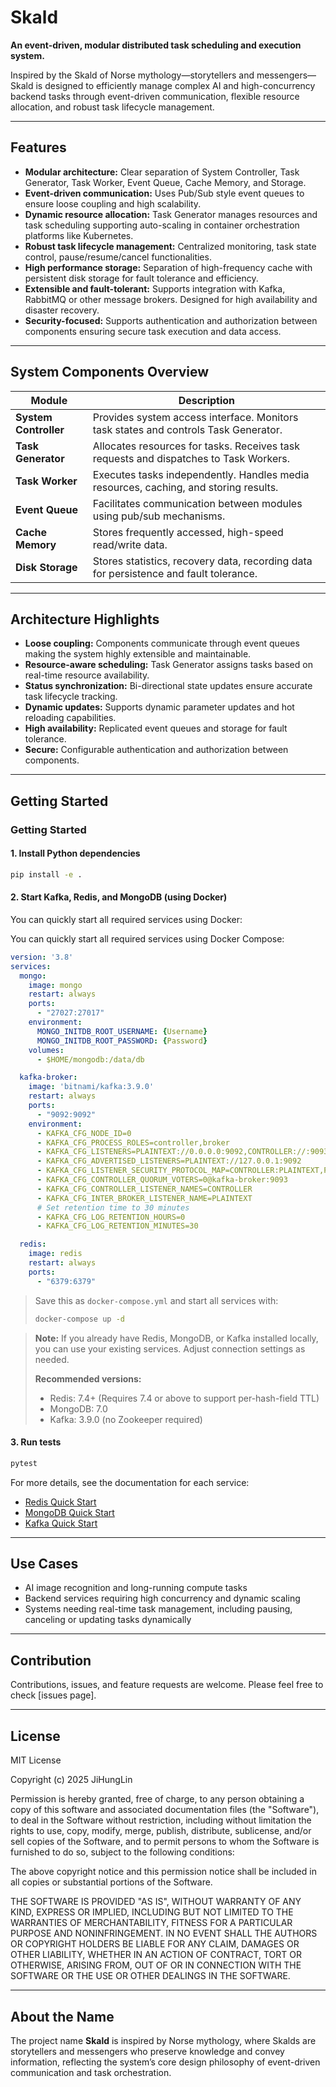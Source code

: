 # Skald

**An event-driven, modular distributed task scheduling and execution system.**

Inspired by the Skald of Norse mythology—storytellers and messengers—Skald is designed to efficiently manage complex AI and high-concurrency backend tasks through event-driven communication, flexible resource allocation, and robust task lifecycle management.

---

## Features

- **Modular architecture:** Clear separation of System Controller, Task Generator, Task Worker, Event Queue, Cache Memory, and Storage.
- **Event-driven communication:** Uses Pub/Sub style event queues to ensure loose coupling and high scalability.
- **Dynamic resource allocation:** Task Generator manages resources and task scheduling supporting auto-scaling in container orchestration platforms like Kubernetes.
- **Robust task lifecycle management:** Centralized monitoring, task state control, pause/resume/cancel functionalities.
- **High performance storage:** Separation of high-frequency cache with persistent disk storage for fault tolerance and efficiency.
- **Extensible and fault-tolerant:** Supports integration with Kafka, RabbitMQ or other message brokers. Designed for high availability and disaster recovery.
- **Security-focused:** Supports authentication and authorization between components ensuring secure task execution and data access.

---

## System Components Overview

| Module              | Description                                                                                     |
| ------------------- | ----------------------------------------------------------------------------------------------- |
| **System Controller** | Provides system access interface. Monitors task states and controls Task Generator.            |
| **Task Generator**    | Allocates resources for tasks. Receives task requests and dispatches to Task Workers.          |
| **Task Worker**       | Executes tasks independently. Handles media resources, caching, and storing results.           |
| **Event Queue**       | Facilitates communication between modules using pub/sub mechanisms.                            |
| **Cache Memory**      | Stores frequently accessed, high-speed read/write data.                                       |
| **Disk Storage**      | Stores statistics, recovery data, recording data for persistence and fault tolerance.          |

---

## Architecture Highlights

- **Loose coupling:** Components communicate through event queues making the system highly extensible and maintainable.
- **Resource-aware scheduling:** Task Generator assigns tasks based on real-time resource availability.
- **Status synchronization:** Bi-directional state updates ensure accurate task lifecycle tracking.
- **Dynamic updates:** Supports dynamic parameter updates and hot reloading capabilities.
- **High availability:** Replicated event queues and storage for fault tolerance.
- **Secure:** Configurable authentication and authorization between components.

---

## Getting Started

### Getting Started

#### 1. Install Python dependencies

```bash
pip install -e .
```

#### 2. Start Kafka, Redis, and MongoDB (using Docker)

You can quickly start all required services using Docker:

You can quickly start all required services using Docker Compose:

```yaml
version: '3.8'
services:
  mongo:
    image: mongo
    restart: always
    ports:
      - "27027:27017"
    environment:
      MONGO_INITDB_ROOT_USERNAME: {Username}
      MONGO_INITDB_ROOT_PASSWORD: {Password}
    volumes:
      - $HOME/mongodb:/data/db

  kafka-broker:
    image: 'bitnami/kafka:3.9.0'
    restart: always
    ports:
      - "9092:9092"
    environment:
      - KAFKA_CFG_NODE_ID=0
      - KAFKA_CFG_PROCESS_ROLES=controller,broker
      - KAFKA_CFG_LISTENERS=PLAINTEXT://0.0.0.0:9092,CONTROLLER://:9093
      - KAFKA_CFG_ADVERTISED_LISTENERS=PLAINTEXT://127.0.0.1:9092
      - KAFKA_CFG_LISTENER_SECURITY_PROTOCOL_MAP=CONTROLLER:PLAINTEXT,PLAINTEXT:PLAINTEXT
      - KAFKA_CFG_CONTROLLER_QUORUM_VOTERS=0@kafka-broker:9093
      - KAFKA_CFG_CONTROLLER_LISTENER_NAMES=CONTROLLER
      - KAFKA_CFG_INTER_BROKER_LISTENER_NAME=PLAINTEXT
      # Set retention time to 30 minutes
      - KAFKA_CFG_LOG_RETENTION_HOURS=0
      - KAFKA_CFG_LOG_RETENTION_MINUTES=30

  redis:
    image: redis
    restart: always
    ports:
      - "6379:6379"
```

> Save this as `docker-compose.yml` and start all services with:
>
> ```bash
> docker-compose up -d
> ```

> **Note:** If you already have Redis, MongoDB, or Kafka installed locally, you can use your existing services. Adjust connection settings as needed.
>
> **Recommended versions:**
> - Redis: 7.4+ (Requires 7.4 or above to support per-hash-field TTL)
> - MongoDB: 7.0
> - Kafka: 3.9.0 (no Zookeeper required)

#### 3. Run tests

```bash
pytest
```

For more details, see the documentation for each service:
- [Redis Quick Start](https://hub.docker.com/_/redis)
- [MongoDB Quick Start](https://hub.docker.com/_/mongo)
- [Kafka Quick Start](https://hub.docker.com/r/bitnami/kafka)

---

## Use Cases

- AI image recognition and long-running compute tasks  
- Backend services requiring high concurrency and dynamic scaling  
- Systems needing real-time task management, including pausing, canceling or updating tasks dynamically  

---

## Contribution

Contributions, issues, and feature requests are welcome. Please feel free to check [issues page].

---

## License

MIT License

Copyright (c) 2025 JiHungLin

Permission is hereby granted, free of charge, to any person obtaining a copy
of this software and associated documentation files (the "Software"), to deal
in the Software without restriction, including without limitation the rights
to use, copy, modify, merge, publish, distribute, sublicense, and/or sell
copies of the Software, and to permit persons to whom the Software is
furnished to do so, subject to the following conditions:

The above copyright notice and this permission notice shall be included in all
copies or substantial portions of the Software.

THE SOFTWARE IS PROVIDED "AS IS", WITHOUT WARRANTY OF ANY KIND, EXPRESS OR
IMPLIED, INCLUDING BUT NOT LIMITED TO THE WARRANTIES OF MERCHANTABILITY,
FITNESS FOR A PARTICULAR PURPOSE AND NONINFRINGEMENT. IN NO EVENT SHALL THE
AUTHORS OR COPYRIGHT HOLDERS BE LIABLE FOR ANY CLAIM, DAMAGES OR OTHER
LIABILITY, WHETHER IN AN ACTION OF CONTRACT, TORT OR OTHERWISE, ARISING FROM,
OUT OF OR IN CONNECTION WITH THE SOFTWARE OR THE USE OR OTHER DEALINGS IN THE
SOFTWARE.

---

## About the Name

The project name **Skald** is inspired by Norse mythology, where Skalds are storytellers and messengers who preserve knowledge and convey information, reflecting the system’s core design philosophy of event-driven communication and task orchestration.
